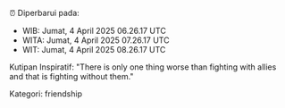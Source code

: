 ⏰ Diperbarui pada:
- WIB: Jumat, 4 April 2025 06.26.17 UTC
- WITA: Jumat, 4 April 2025 07.26.17 UTC
- WIT: Jumat, 4 April 2025 08.26.17 UTC

Kutipan Inspiratif:
"There is only one thing worse than fighting with allies and that is fighting without them."


Kategori: friendship

